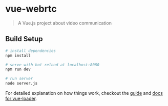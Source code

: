 # vue-webrtc

> A Vue.js project about video communication

## Build Setup

``` bash
# install dependencies
npm install

# serve with hot reload at localhost:8080
npm run dev

# run server
node server.js
```

For detailed explanation on how things work, checkout the [guide](http://vuejs-templates.github.io/webpack/) and [docs for vue-loader](http://vuejs.github.io/vue-loader).
